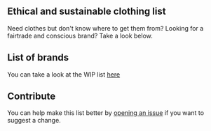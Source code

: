## Ethical and sustainable clothing list

Need clothes but don't know where to get them from? Looking for a fairtrade and conscious brand? Take a look below.

## List of brands

You can take a look at the WIP list [here](https://github.com/AlbaRoza/ethical-clothing/list-of-ethical-clothing-brands)

## Contribute

You can help make this list better by [opening an issue](https://github.com/AlbaRoza/ethical-clothing/issues) if you want to suggest a change.

